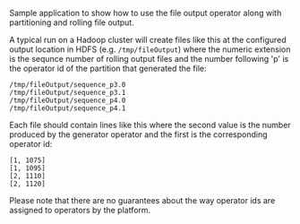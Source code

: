 Sample application to show how to use the file output operator along with
partitioning and rolling file output.

A typical run on a Hadoop cluster will create files like this at the configured
output location in HDFS (e.g. `/tmp/fileOutput`) where the numeric extension is
the sequnce number of rolling output files and the number following 'p' is the
operator id of the partition that generated the file:

    /tmp/fileOutput/sequence_p3.0
    /tmp/fileOutput/sequence_p3.1
    /tmp/fileOutput/sequence_p4.0
    /tmp/fileOutput/sequence_p4.1

Each file should contain lines like this where the second value is the number
produced by the generator operator and the first is the corresponding operator id:

    [1, 1075]
    [1, 1095]
    [2, 1110]
    [2, 1120]

Please note that there are no guarantees about the way operator ids are assigned
to operators by the platform.
